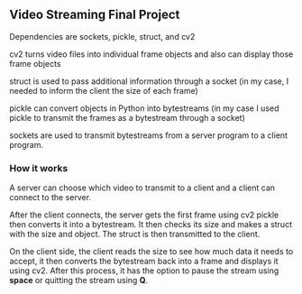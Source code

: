 ## Video Streaming Final Project

Dependencies are sockets, pickle, struct, and cv2

cv2 turns video files into individual frame objects and also can display those frame objects

struct is used to pass additional information through a socket (in my case, I needed to inform the client the size of each frame)

pickle can convert objects in Python into bytestreams (in my case I used pickle to transmit the frames as a bytestream through a socket)

sockets are used to transmit bytestreams from a server program to a client program.

### How it works

A server can choose which video to transmit to a client and a client can connect to the server.

After the client connects, the server gets the first frame using cv2 pickle then converts it into a bytestream. It then checks its size and makes a struct with the size and object. The struct is then transmitted to the client.

On the client side, the client reads the size to see how much data it needs to accept, it then converts the bytestream back into a frame and displays it using cv2. After this process, it has the option to pause the stream using **space** or quitting the stream using **Q**.
